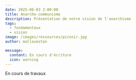 ```yaml
---
date: 2025-06-03 2:00:00
title: Anarcho-communisme
description: Présentation de notre vision de l'anarchisme
tags:
  - fondamentaux
  - vision
image: /images/ressources/picnoir.jpg
author: mallouestan

message:
  content: En cours d'écriture
  icon: warning
---
```


En cours de travaux